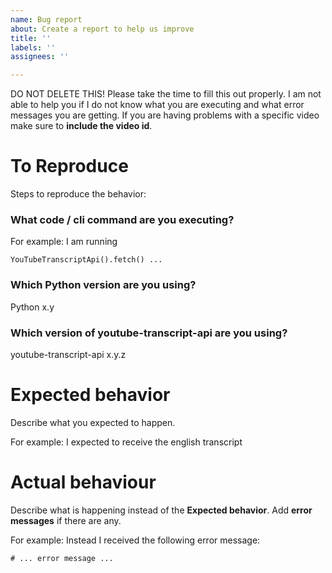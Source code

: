 ```yaml
---
name: Bug report
about: Create a report to help us improve
title: ''
labels: ''
assignees: ''

---
```


DO NOT DELETE THIS! Please take the time to fill this out properly. I am not able to help you if I do not know what you are executing and what error messages you are getting. If you are having problems with a specific video make sure to **include the video id**.

# To Reproduce
Steps to reproduce the behavior:

### What code / cli command are you executing?
For example: I am running
```
YouTubeTranscriptApi().fetch() ...
```

### Which Python version are you using?
Python x.y

### Which version of youtube-transcript-api are you using?
youtube-transcript-api x.y.z


# Expected behavior
Describe what you expected to happen. 

For example: I expected to receive the english transcript

# Actual behaviour
Describe what is happening instead of the **Expected behavior**. Add **error messages** if there are any. 

For example: Instead I received the following error message:
```
# ... error message ...
```
